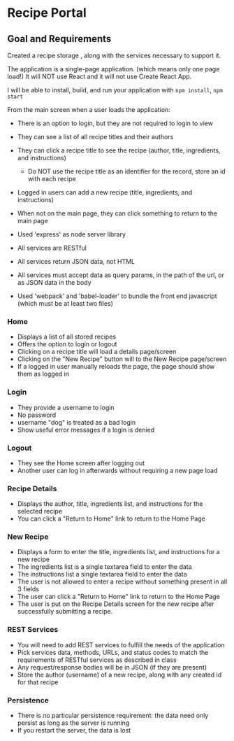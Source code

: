 # Recipe Portal


## Goal and Requirements


Created a recipe storage , along with the services necessary to support it.

The application is a single-page application. (which means only one page load!)  It will NOT use React and it will not use Create React App.

I will be able to install, build, and run your application with `npm install`, `npm start`


From the main screen when a user loads the application:
* There is an option to login, but they are not required to login to view
* They can see a list of all recipe titles and their authors
* They can click a recipe title to see the recipe (author, title, ingredients, and instructions)
  * Do NOT use the recipe title as an identifier for the record, store an id with each recipe
* Logged in users can add a new recipe (title, ingredients, and instructions)
* When not on the main page, they can click something to return to the main page

* Used 'express' as node server library
* All services are RESTful
* All services return JSON data, not HTML
* All services must accept data as query params, in the path of the url, or as JSON data in the body
* Used 'webpack' and 'babel-loader' to bundle the front end javascript (which must be at least two files)

### Home
* Displays a list of all stored recipes
* Offers the option to login or logout
* Clicking on a recipe title will load a details page/screen
* Clicking on the "New Recipe" button will to the New Recipe page/screen
* If a logged in user manually reloads the page, the page should show them as logged in

### Login
* They provide a username to login
* No password
* username "dog" is treated as a bad login
* Show useful error messages if a login is denied

### Logout 
* They see the Home screen after logging out
* Another user can log in afterwards without requiring a new page load

### Recipe Details
* Displays the author, title, ingredients list, and instructions for the selected recipe
* You can click a "Return to Home" link to return to the Home Page

### New Recipe
* Displays a form to enter the title, ingredients list, and instructions for a new recipe
* The ingredients list is a single textarea field to enter the data
* The instructions list a single textarea field to enter the data
* The user is not allowed to enter a recipe without something present in all 3 fields
* The user can click a "Return to Home" link to return to the Home Page
* The user is put on the Recipe Details screen for the new recipe after successfully submitting a recipe.

### REST Services

* You will need to add REST services to fulfill the needs of the application
* Pick services data, methods, URLs, and status codes to match the requirements of RESTful services as described in class
* Any request/response bodies will be in JSON (if they are present)
* Store the author (username) of a new recipe, along with any created id for that recipe

### Persistence
* There is no particular persistence requirement: the data need only persist as long as the server is running
* If you restart the server, the data is lost

